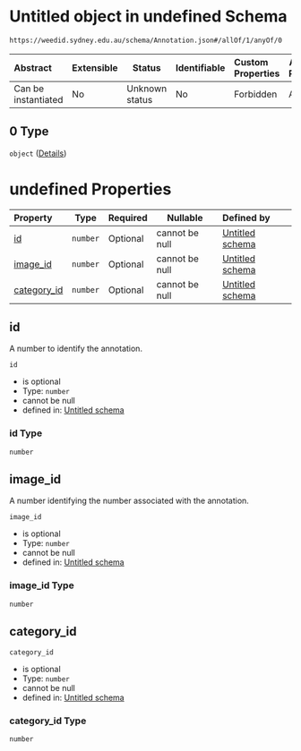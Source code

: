 # Untitled object in undefined Schema

```txt
https://weedid.sydney.edu.au/schema/Annotation.json#/allOf/1/anyOf/0
```




| Abstract            | Extensible | Status         | Identifiable | Custom Properties | Additional Properties | Access Restrictions | Defined In                                                                        |
| :------------------ | ---------- | -------------- | ------------ | :---------------- | --------------------- | ------------------- | --------------------------------------------------------------------------------- |
| Can be instantiated | No         | Unknown status | No           | Forbidden         | Allowed               | none                | [Annotation.schema.json\*](out/out/Annotation.schema.json "open original schema") |

## 0 Type

`object` ([Details](annotation-2-allof-1-anyof-0.md))

# undefined Properties

| Property                    | Type     | Required | Nullable       | Defined by                                                                                                                                                                   |
| :-------------------------- | -------- | -------- | -------------- | :--------------------------------------------------------------------------------------------------------------------------------------------------------------------------- |
| [id](#id)                   | `number` | Optional | cannot be null | [Untitled schema](annotation-2-allof-1-anyof-0-properties-id.md "https&#x3A;//weedid.sydney.edu.au/schema/Annotation.json#/allOf/1/anyOf/0/properties/id")                   |
| [image_id](#image_id)       | `number` | Optional | cannot be null | [Untitled schema](annotation-2-allof-1-anyof-0-properties-image_id.md "https&#x3A;//weedid.sydney.edu.au/schema/Annotation.json#/allOf/1/anyOf/0/properties/image_id")       |
| [category_id](#category_id) | `number` | Optional | cannot be null | [Untitled schema](annotation-2-allof-1-anyof-0-properties-category_id.md "https&#x3A;//weedid.sydney.edu.au/schema/Annotation.json#/allOf/1/anyOf/0/properties/category_id") |

## id

A number to identify the annotation.


`id`

-   is optional
-   Type: `number`
-   cannot be null
-   defined in: [Untitled schema](annotation-2-allof-1-anyof-0-properties-id.md "https&#x3A;//weedid.sydney.edu.au/schema/Annotation.json#/allOf/1/anyOf/0/properties/id")

### id Type

`number`

## image_id

A number identifying the number associated with the annotation.


`image_id`

-   is optional
-   Type: `number`
-   cannot be null
-   defined in: [Untitled schema](annotation-2-allof-1-anyof-0-properties-image_id.md "https&#x3A;//weedid.sydney.edu.au/schema/Annotation.json#/allOf/1/anyOf/0/properties/image_id")

### image_id Type

`number`

## category_id




`category_id`

-   is optional
-   Type: `number`
-   cannot be null
-   defined in: [Untitled schema](annotation-2-allof-1-anyof-0-properties-category_id.md "https&#x3A;//weedid.sydney.edu.au/schema/Annotation.json#/allOf/1/anyOf/0/properties/category_id")

### category_id Type

`number`
